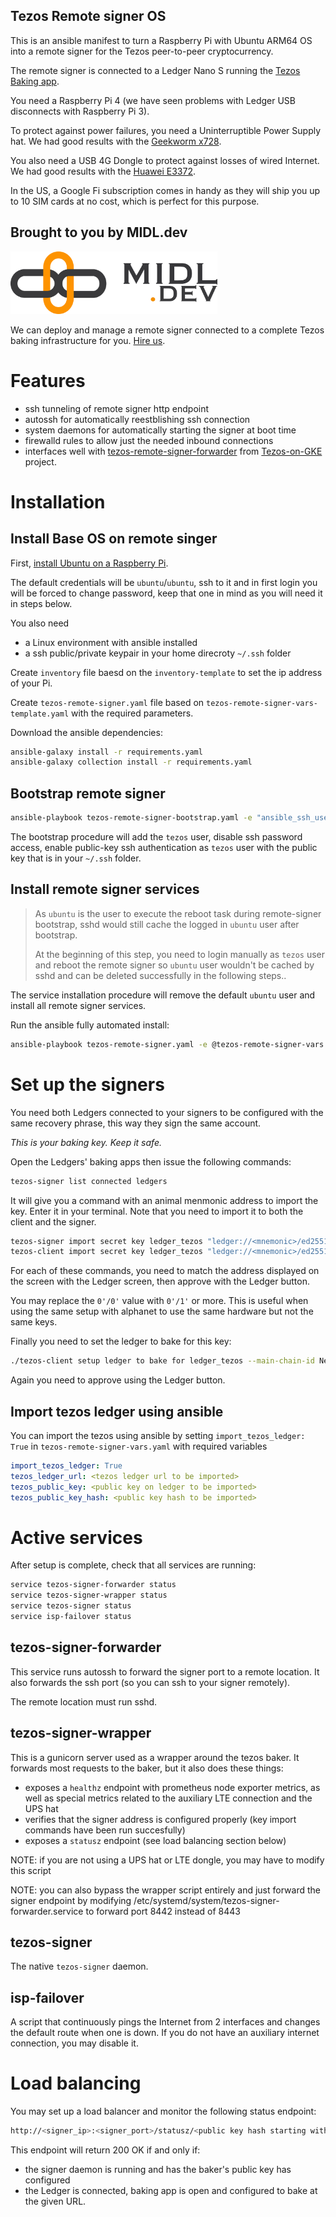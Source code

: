 Tezos Remote signer OS
----------------------

This is an ansible manifest to turn a Raspberry Pi with Ubuntu ARM64 OS into a remote signer for the Tezos peer-to-peer cryptocurrency.

The remote signer is connected to a Ledger Nano S running the [Tezos Baking app](https://github.com/obsidiansystems/ledger-app-tezos).

You need a Raspberry Pi 4 (we have seen problems with Ledger USB disconnects with Raspberry Pi 3).

To protect against power failures, you need a Uninterruptible Power Supply hat. We had good results with the [Geekworm x728](https://geekworm.com/products/raspberry-pi-x728-max-5-1v-8a-18650-ups-power-management-board).

You also need a USB 4G Dongle to protect against losses of wired Internet. We had good results with the [Huawei E3372](https://www.amazon.com/Huawei-E3372h-153-Unlocked-Europe-Middle/dp/B01N6P3HI2).

In the US, a Google Fi subscription comes in handy as they will ship you up to 10 SIM cards at no cost, which is perfect for this purpose.

Brought to you by MIDL.dev
--------------------------

<img src="midl-dev-logo.png" alt="MIDL.dev" height="100"/>

We can deploy and manage a remote signer connected to a complete Tezos baking infrastructure for you. [Hire us](https://midl.dev).

Features
========

* ssh tunneling of remote signer http endpoint
* autossh for automatically reestblishing ssh connection
* system daemons for automatically starting the signer at boot time
* firewalld rules to allow just the needed inbound connections
* interfaces well with [tezos-remote-signer-forwarder](https://github.com/midl-dev/tezos-on-gke/tree/master/docker/tezos-remote-signer-forwarder) from [Tezos-on-GKE](https://github.com/midl-dev/tezos-on-gke/tree/master/docker/tezos-remote-signer-forwarder) project.

Installation
============

Install Base OS on remote singer
--------------------------------

First, [install Ubuntu on a Raspberry Pi](https://ubuntu.com/download/raspberry-pi).

The default credentials will be `ubuntu`/`ubuntu`, ssh to it and in first login you will be forced to change password, keep that one in mind as you will need it in steps below.

You also need

* a Linux environment with ansible installed
* a ssh public/private keypair in your home direcroty `~/.ssh` folder

Create `inventory` file baesd on the `inventory-template` to set the ip address of your Pi.

Create `tezos-remote-signer.yaml` file based on `tezos-remote-signer-vars-template.yaml` with the required parameters.

Download the ansible dependencies:

```sh
ansible-galaxy install -r requirements.yaml
ansible-galaxy collection install -r requirements.yaml
```

Bootstrap remote signer
-----------------------

```sh
ansible-playbook tezos-remote-signer-bootstrap.yaml -e "ansible_ssh_user=ubuntu" -e "ansible_ssh_pass=<password_you_changed_after first_login>" --inventory-file inventory
```

The bootstrap procedure will add the `tezos` user, disable ssh password access, enable public-key ssh authentication as `tezos` user with the public key that is in your `~/.ssh` folder.

Install remote signer services
------------------------------

> As `ubuntu` is the user to execute the reboot task during remote-signer bootstrap, sshd would still cache the logged in `ubuntu` user after bootstrap.
>
> At the beginning of this step, you need to login manually as `tezos` user and reboot the remote signer so `ubuntu` user wouldn't be cached by sshd and can be deleted successfully in the following steps..

The service installation procedure will remove the default `ubuntu` user and install all remote signer services.

Run the ansible fully automated install:

```sh
ansible-playbook tezos-remote-signer.yaml -e @tezos-remote-signer-vars.yaml  --inventory-file inventory
```

Set up the signers
==================

You need both Ledgers connected to your signers to be configured with the same recovery phrase, this way they sign the same account.

*This is your baking key. Keep it safe.*

Open the Ledgers' baking apps then issue the following commands:

```sh
tezos-signer list connected ledgers
```

It will give you a command with an animal menmonic address to import the key. Enter it in your terminal. Note that you need to import it to both the client and the signer.

```sh
tezos-signer import secret key ledger_tezos "ledger://<mnemonic>/ed25519/0'/0'" 
tezos-client import secret key ledger_tezos "ledger://<mnemonic>/ed25519/0'/0'" 
```

For each of these commands, you need to match the address displayed on the screen with the Ledger screen, then approve with the Ledger button.

You may replace the `0'/0'` value with `0'/1'` or more. This is useful when using the same setup with alphanet to use the same hardware but not the same keys.

Finally you need to set the ledger to bake for this key:

```sh
./tezos-client setup ledger to bake for ledger_tezos --main-chain-id NetXdQprcVkpaWU
```

Again you need to approve using the Ledger button.

Import tezos ledger using ansible
---------------------------------

You can import the tezos using ansible by setting `import_tezos_ledger: True` in `tezos-remote-signer-vars.yaml` with required variables

```yaml
import_tezos_ledger: True
tezos_ledger_url: <tezos ledger url to be imported>
tezos_public_key: <public key on ledger to be imported>
tezos_public_key_hash: <public key hash to be imported>
```

Active services
===============

After setup is complete, check that all services are running:

```sh
service tezos-signer-forwarder status
service tezos-signer-wrapper status
service tezos-signer status
service isp-failover status
```

tezos-signer-forwarder
------------------------------

This service runs autossh to forward the signer port to a remote location. It also forwards the ssh port (so you can ssh to your signer remotely).

The remote location must run sshd.

tezos-signer-wrapper
------------------------------

This is a gunicorn server used as a wrapper around the tezos baker. It forwards most requests to the baker, but it also does these things:

* exposes a `healthz` endpoint with prometheus node exporter metrics, as well as special metrics related to the auxiliary LTE connection and the UPS hat
* verifies that the signer address is configured properly (key import commands have been run succesfully)
* exposes a `statusz` endpoint (see load balancing section below)

NOTE: if you are not using a UPS hat or LTE dongle, you may have to modify this script

NOTE: you can also bypass the wrapper script entirely and just forward the signer endpoint by modifying /etc/systemd/system/tezos-signer-forwarder.service to forward port 8442 instead of 8443

tezos-signer
------------------------------

The native `tezos-signer` daemon.

isp-failover
------------------------------

A script that continuously pings the Internet from 2 interfaces and changes the default route when one is down. If you do not have an auxiliary internet connection, you may disable it.

Load balancing
==============

You may set up a load balancer and monitor the following status endpoint:

```sh
http://<signer_ip>:<signer_port>/statusz/<public key hash starting with tz...>?ledger_url=<encoded URI of the ledger url>
```

This endpoint will return 200 OK if and only if:

* the signer daemon is running and has the baker's public key has configured
* the Ledger is connected, baking app is open and configured to bake at the given URL.
